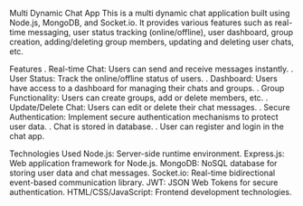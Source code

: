 


Multi Dynamic Chat App
This is a multi dynamic chat application built using Node.js, MongoDB, and Socket.io. It provides various features such as real-time messaging, user status tracking (online/offline), user dashboard, group creation, adding/deleting group members, updating and deleting user chats, etc.


Features
.  Real-time Chat: Users can send and receive messages instantly.
.  User Status: Track the online/offline status of users.
.  Dashboard: Users have access to a dashboard for managing their chats and groups.
.  Group Functionality: Users can create groups, add or delete members, etc.
.  Update/Delete Chat: Users can edit or delete their chat messages.
.  Secure Authentication: Implement secure authentication mechanisms to protect user data.
.  Chat is stored in database.
.  User can register and login in the chat app.


Technologies Used
Node.js: Server-side runtime environment.
Express.js: Web application framework for Node.js.
MongoDB: NoSQL database for storing user data and chat messages.
Socket.io: Real-time bidirectional event-based communication library.
JWT: JSON Web Tokens for secure authentication.
HTML/CSS/JavaScript: Frontend development technologies.

